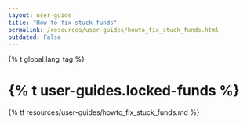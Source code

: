 ```yaml
---
layout: user-guide
title: "How to fix stuck funds"
permalink: /resources/user-guides/howto_fix_stuck_funds.html
outdated: False
---
```


{% t global.lang_tag %}
<h1>{% t user-guides.locked-funds %}</h1>
{% tf resources/user-guides/howto_fix_stuck_funds.md %}
